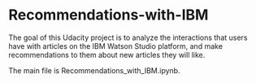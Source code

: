 # Recommendations-with-IBM

The goal of this Udacity project is to analyze the interactions that users have with articles on the IBM Watson Studio platform, and make recommendations to them about new articles they will like.

The main file is Recommendations_with_IBM.ipynb.